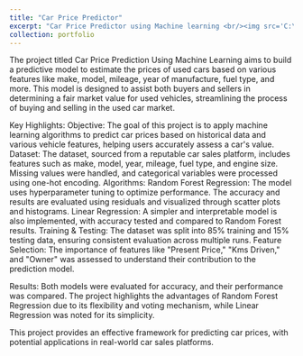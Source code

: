 ```yaml
---
title: "Car Price Predictor"
excerpt: "Car Price Predictor using Machine learning <br/><img src='C:\Users\hvutuku\Documents\GitHub\harshitha.github.io\images\mstile-144x144.png>"
collection: portfolio
---
```


The project titled Car Price Prediction Using Machine Learning aims to build a predictive model to estimate the prices of used cars based on various features like make, model, mileage, year of manufacture, fuel type, and more. 
This model is designed to assist both buyers and sellers in determining a fair market value for used vehicles, streamlining the process of buying and selling in the used car market.



Key Highlights:
Objective: The goal of this project is to apply machine learning algorithms to predict car prices based on historical data and various vehicle features, helping users accurately assess a car's value.
Dataset: The dataset, sourced from a reputable car sales platform, includes features such as make, model, year, mileage, fuel type, and engine size. Missing values were handled, and categorical variables were processed using one-hot encoding.
Algorithms:
Random Forest Regression: The model uses hyperparameter tuning to optimize performance. The accuracy and results are evaluated using residuals and visualized through scatter plots and histograms.
Linear Regression: A simpler and interpretable model is also implemented, with accuracy tested and compared to Random Forest results.
Training & Testing: The dataset was split into 85% training and 15% testing data, ensuring consistent evaluation across multiple runs.
Feature Selection: The importance of features like "Present Price," "Kms Driven," and "Owner" was assessed to understand their contribution to the prediction model.



Results:
Both models were evaluated for accuracy, and their performance was compared. The project highlights the advantages of Random Forest Regression due to its flexibility and voting mechanism, while Linear Regression was noted for its simplicity.

This project provides an effective framework for predicting car prices, with potential applications in real-world car sales platforms.  
